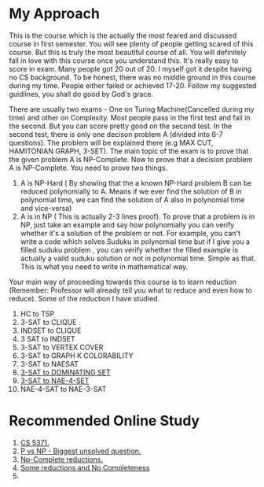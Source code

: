 # My Approach
This is the course which is the actually the most feared and discussed course in first semester. You will see plenty of people getting scared of this course. 
But this is truly the most beautiful course of all. You will definitely fall in love with this course once you understand this. It's really easy to score in exam. Many people got 20 out of 20. I myself got it despite having no CS background.
To be honest, there was no middle ground in this course during my time. People either failed or achieved 17-20. Follow my suggested guidlines, you shall do good by God's grace.

There are usually two exams - One on Turing Machine(Cancelled during my time) and other on Complexity. Most people pass in the first test and fail in the second. 
But you can score pretty good on the second test. In the second test, there is only one decison problem A (divided into 6-7 questions). The problem will be explained there (e.g MAX CUT, HAMITONIAN GRAPH, 3-SET).
The main topic of the exam is to prove that the given problem A is NP-Complete. Now to prove that a decision problem A is NP-Complete. You need to prove two things.

1. A is NP-Hard ( By showing that the a known NP-Hard problem B can be reduced polynomially to A. Means if we ever find the solution of B in polynomial time, we can find the solution of A also in polynomial time and vice-versa)
2. A is in NP ( This is actually 2-3 lines proof). To prove that a problem is in NP, just take an example and say how polynomially you can verify whether it's a solution of the problem or not. For example, you can't write a code which solves Suduku in polynomial time but if I give you a filled suduku problem , you can verify whether the filled example is actually a valid suduku solution or not in polynomial time. Simple as that. This is what you need to write in mathematical way.

Your main way of proceeding towards this course is to learn reduction (Remember: Professor will already tell you what to reduce and even how to reduce).
Some of the reduction I have studied.
1. HC to TSP
2. 3-SAT to CLIQUE
3. INDSET to CLIQUE
4. 3 SAT to INDSET
5. 3-SAT to VERTEX COVER  
6. 3-SAT to GRAPH K COLORABILITY
7. 3-SAT to NAESAT
8. [3-SAT to DOMINATING SET](https://www.nitt.edu/home/academics/departments/cse/faculty/kvi/NPC%20DOMINATING%20SET.pdf)
9. [3-SAT to NAE-4-SET](http://www.cs.cmu.edu/afs/cs/academic/class/15750-s17/ScribeNotes/lecture37.pdf)
10. NAE-4-SAT to NAE-3-SAT

# Recommended Online Study

1. [CS 5371.](http://www.cs.nthu.edu.tw/~wkhon/toc07.html)
2. [P vs NP - Biggest unsolved question.](https://www.youtube.com/watch?v=EHp4FPyajKQ&t=305s)
3. [Np-Complete reductions.](https://www.youtube.com/watch?v=YaISY44tCIM&t=519s)
4. [Some reductions and Np Completeness](https://www.cs.cmu.edu/~ckingsf/bioinfo-lectures/npcomplete.pdf)
5. 
